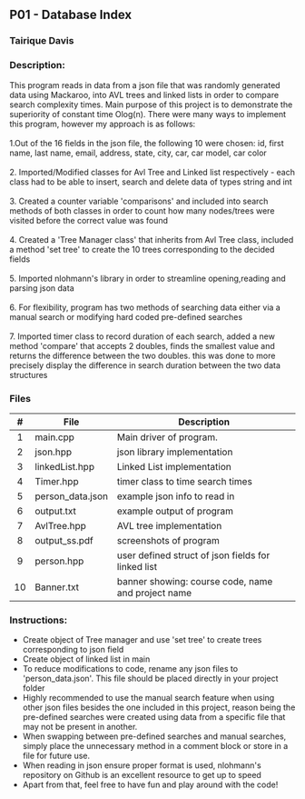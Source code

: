 ## P01 - Database Index
### Tairique Davis
### Description:

This program reads in data from a json file that was randomly generated data using Mackaroo, into AVL trees and linked lists in order to compare search complexity times. Main purpose of this project is to demonstrate the superiority of constant time Olog(n).
There were many ways to implement this program, however my approach is as follows:<br>
<br>
1.Out of the 16 fields in the json file, the following 10 were chosen: id, first name, last name, email, address, state, city, car, car model, car color<br>
<br>
2. Imported/Modified classes for Avl Tree and Linked list respectively - each class had to be able to insert, search and delete data of types string and int<br>
<br>
3. Created a counter variable 'comparisons' and included into search methods of both classes in order to count how many nodes/trees were visited before the correct value was found<br>
<br>
4. Created a 'Tree Manager class' that inherits from Avl Tree class, included a method 'set tree' to create the 10 trees corresponding to the decided fields<br>
<br>
5. Imported nlohmann's library in order to streamline opening,reading and parsing json data <br>
<br>
6. For flexibility, program has two methods of searching data either via a manual search or modifying hard coded pre-defined searches<br>
<br>
7. Imported timer class to record duration of each search, added a new method 'compare' that accepts 2 doubles, finds the smallest value and returns the difference between the two doubles.
this was done to more precisely display the difference in search duration between the two data structures

### Files

|   #   | File     | Description                      |
| :---: | -------- | -------------------------------- |
|   1   | main.cpp | Main driver of program. |
|   2   | json.hpp | json library implementation |
|   3   | linkedList.hpp | Linked List implementation |
|   4   | Timer.hpp | timer class to time search times |
|   5   | person_data.json | example json info to read in |
|   6   | output.txt | example output of program |
|   7   | AvlTree.hpp | AVL tree implementation |
|   8   |output_ss.pdf| screenshots of program|
|   9   |person.hpp| user defined struct of json fields for linked list|
|  10   | Banner.txt| banner showing: course code, name and project name|



### Instructions:

- Create object of Tree manager and use 'set tree' to create trees corresponding to json field
- Create object of linked list in main
- To reduce modifications to code, rename any json files to 'person_data.json'. This file should be placed directly in your project folder
- Highly recommended to use the manual search feature when using other json files besides the one included in this project, reason being
  the pre-defined searches were created using data from a specific file that may not be present in another. 
- When swapping between pre-defined searches and manual searches, simply place the unnecessary method in a comment block or store in a file for future use.
- When reading in json ensure proper format is used, nlohmann's repository on Github is an excellent resource to get up to speed
- Apart from that, feel free to have fun and play around with the code!


